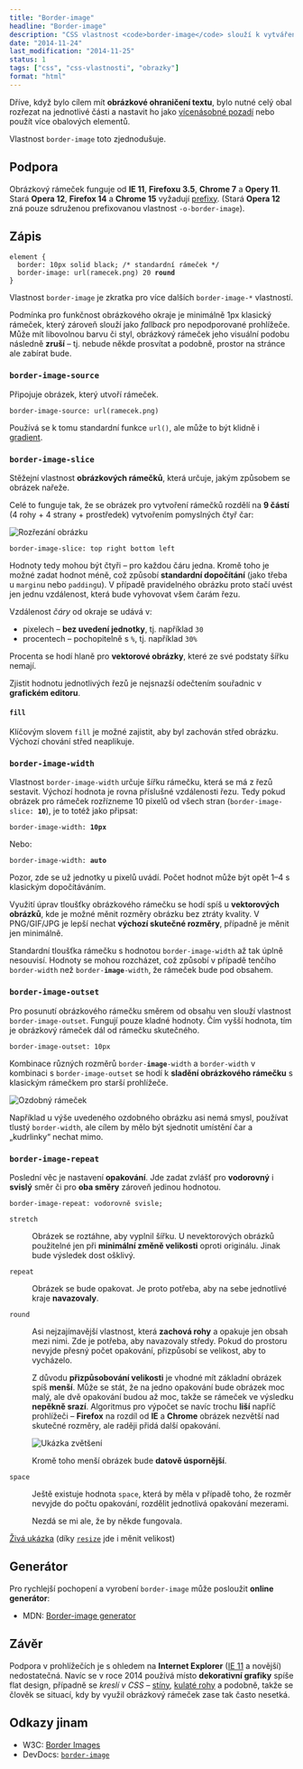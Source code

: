 ```yaml
---
title: "Border-image"
headline: "Border-image"
description: "CSS vlastnost <code>border-image</code> slouží k vytváření obrázkových rámečků."
date: "2014-11-24"
last_modification: "2014-11-25"
status: 1
tags: ["css", "css-vlastnosti", "obrazky"]
format: "html"
---
```


<p>Dříve, když bylo cílem mít <b>obrázkové ohraničení textu</b>, bylo nutné celý obal rozřezat na jednotlivé části a nastavit ho jako <a href="/vice-obrazku">vícenásobné pozadí</a> nebo použít více obalových elementů.</p>

<p>Vlastnost <code>border-image</code> toto zjednodušuje.</p>



<h2 id="podpora">Podpora</h2>

<p>Obrázkový rámeček funguje od <b>IE 11</b>, <b>Firefoxu 3.5</b>, <b>Chrome 7</b> a <b>Opery 11</b>. Stará <b>Opera 12</b>, <b>Firefox 14</b> a <b>Chrome 15</b> vyžadují <a href="/css-prefixy">prefixy</a>. (Stará <b>Opera 12</b> zná pouze sdruženou prefixovanou vlastnost <code>-o-border-image</code>).</p>




<h2 id="zapis">Zápis</h2>

<pre><code>element {
  border: 10px solid black; /* standardní rámeček */
  border-image: url(ramecek.png) 20 <b>round</b>
}</code></pre>

<p>Vlastnost <code>border-image</code> je zkratka pro více dalších <code>border-image-*</code> vlastností.</p>

<p>Podmínka pro funkčnost obrázkového okraje je minimálně 1px klasický rámeček, který zároveň slouží jako <i>fallback</i> pro nepodporované prohlížeče. Může mít libovolnou barvu či styl, obrázkový rámeček jeho visuální podobu následně <b>zruší</b> – tj. nebude někde prosvítat a podobně, prostor na stránce ale zabírat bude.</p>







<h3 id="image-source"><code>border-image-source</code></h3>

<p>Připojuje obrázek, který utvoří rámeček.</p>

<pre><code>border-image-source: url(ramecek.png)</code></pre>

<p>Používá se k tomu standardní funkce <code>url()</code>, ale může to být klidně i <a href="/gradient">gradient</a>.</p>




<h3 id="image-slice"><code>border-image-slice</code></h3>

<p>Stěžejní vlastnost <b>obrázkových rámečků</b>, která určuje, jakým způsobem se obrázek nařeže.</p>

<p>Celé to funguje tak, že se obrázek pro vytvoření rámečků rozdělí na <b>9 částí</b> (4 rohy + 4 strany + prostředek) vytvořením pomyslných čtyř čar:</p>

<p><img src="/files/border-image/rez.png" alt="Rozřezání obrázku" class="border"></p>












<pre><code>border-image-slice: top right bottom left</code></pre>

<p>Hodnoty tedy mohou být čtyři – pro každou čáru jedna. Kromě toho je možné zadat hodnot méně, což způsobí <b>standardní dopočítání</b> (jako třeba u <code>margin</code>u nebo <code>padding</code>u). V případě pravidelného obrázku proto stačí uvést jen jednu vzdálenost, která bude vyhovovat všem čarám řezu.</p>

<p>Vzdálenost <i>čáry</i> od okraje se udává v:</p>

<ul>
  <li>pixelech – <b>bez uvedení jednotky</b>, tj. například <code>30</code></li>
  <li>procentech – pochopitelně s <code>%</code>, tj. například <code>30%</code></li>
</ul>

<p>Procenta se hodí hlaně pro <b>vektorové obrázky</b>, které ze své podstaty šířku nemají.</p>

<p>Zjistit hodnotu jednotlivých řezů je nejsnazší odečtením souřadnic v <b>grafickém editoru</b>.</p>

<h4 id="fill"><code>fill</code></h4>

<p>Klíčovým slovem <code>fill</code> je možné zajistit, aby byl zachován střed obrázku. Výchozí chování střed neaplikuje.</p>






<h3 id="image-width"><code>border-image-width</code></h3>

<p>Vlastnost <code>border-image-width</code> určuje šířku rámečku, která se má z řezů sestavit. Výchozí hodnota je rovna příslušné vzdálenosti řezu. Tedy pokud obrázek pro rámeček rozřízneme 10 pixelů od všech stran (<code>border-image-slice: <b>10</b></code>), je to totéž jako připsat:</p>

<pre><code>border-image-width: <b>10px</b></code></pre>

<p>Nebo:</p>

<pre><code>border-image-width: <b>auto</b></code></pre>

<p>Pozor, zde se už jednotky u pixelů uvádí. Počet hodnot může být opět 1–4 s klasickým dopočítáváním.</p>

<p>Využití úprav tloušťky obrázkového rámečku se hodí spíš u <b>vektorových obrázků</b>, kde je možné měnit rozměry obrázku bez ztráty kvality. V PNG/GIF/JPG je lepší nechat <b>výchozí skutečné rozměry</b>, případně je měnit jen minimálně.</p>

<p>Standardní tloušťka rámečku s hodnotou <code>border-image-width</code> až tak úplně nesouvisí. Hodnoty se mohou rozcházet, což způsobí v případě tenčího <code>border-width</code> než <code>border-<b>image</b>-width</code>, že rámeček bude pod obsahem.</p>








<h3 id="image-outset"><code>border-image-outset</code></h3>

<p>Pro posunutí obrázkového rámečku směrem od obsahu ven slouží vlastnost <code>border-image-outset</code>. Fungují pouze kladné hodnoty. Čím vyšší hodnota, tím je obrázkový rámeček dál od rámečku skutečného.</p>

<pre><code>border-image-outset: 10px</code></pre>

<p>Kombinace různých rozměrů <code>border-<b>image</b>-width</code> a <code>border-width</code> v kombinaci s <code>border-image-outset</code> se hodí k <b>sladění obrázkového rámečku</b> s klasickým rámečkem pro starší prohlížeče.</p>

<p><img src="/files/border-image/ozdoby.png" alt="Ozdobný rámeček" class="border"></p>
















<p>Například u výše uvedeného ozdobného obrázku asi nemá smysl, používat tlustý <code>border-width</code>, ale cílem by mělo být sjednotit umístění čar a „kudrlinky“ nechat mimo.</p>



<h3 id="image-repeat"><code>border-image-repeat</code></h3>

<p>Poslední věc je nastavení <b>opakování</b>. Jde zadat zvlášť pro <b>vodorovný</b> i <b>svislý</b> směr či pro <b>oba směry</b> zároveň jedinou hodnotou.</p>

<pre><code>border-image-repeat: vodorovně svisle;</code></pre>

<dt id="stretch"><code>stretch</code></dt>
<dd>
  <p>Obrázek se roztáhne, aby vyplnil šířku. U nevektorových obrázků použitelné jen při <b>minimální změně velikosti</b> oproti originálu. Jinak bude výsledek dost ošklivý.</p>
</dd>

<dt id="repeat"><code>repeat</code></dt>
<dd>
  <p>Obrázek se bude opakovat. Je proto potřeba, aby na sebe jednotlivé kraje <b>navazovaly</b>.</p>
</dd>

<dt id="round"><code>round</code></dt>
<dd>
  <p>Asi nejzajímavější vlastnost, která <b>zachová rohy</b> a opakuje jen obsah mezi nimi. Zde je potřeba, aby navazovaly středy. Pokud do prostoru nevyjde přesný počet opakování, přizpůsobí se velikost, aby to vycházelo.</p>
  
  <p>Z důvodu <b>přizpůsobování velikosti</b> je vhodné mít základní obrázek spíš <b>menší</b>. Může se stát, že na jedno opakování bude obrázek moc malý, ale dvě opakování budou až moc, takže se rámeček ve výsledku <b>nepěkně srazí</b>. Algoritmus pro výpočet se navíc trochu <b>liší</b> napříč prohlížeči – <b>Firefox</b> na rozdíl od <b>IE</b> a <b>Chrome</b> obrázek nezvětší nad skutečné rozměry, ale raději přidá další opakování.</p>
  
  <p><img src="/files/border-image/zvetseni.png" alt="Ukázka zvětšení" class="border"></p>
  
  <p>Kromě toho menší obrázek bude <b>datově úspornější</b>.</p>
</dd>

<dt id="round"><code>space</code></dt>
<dd>
  <p>Ještě existuje hodnota <code>space</code>, která by měla v případě toho, že rozměr nevyjde do počtu opakování, rozdělit jednotlivá opakování mezerami.</p>
  
  <p>Nezdá se mi ale, že by někde fungovala.</p>
</dd>

<p><a href="https://kod.djpw.cz/waib">Živá ukázka</a> (díky <a href="/resize"><code>resize</code></a> jde i měnit velikost)</p>
<!-- Opera 12 zná pouze sdruženou vlastnost -o-border-image, jinak https://kod.djpw.cz/vaib -->









<h2 id="generator">Generátor</h2>

<p>Pro rychlejší pochopení a vyrobení <code>border-image</code> může posloužit <b>online generátor</b>:</p>

<div class="external-content">
  <ul>
    <li>MDN: <a href="https://developer.mozilla.org/en-US/docs/Web/CSS/Tools/Border-image_generator">Border-image generator</a></li>
  </ul>
</div>

<h2 id="zaver">Závěr</h2>

<p>Podpora v prohlížečích je s ohledem na <b>Internet Explorer</b> (<a href="/ie11">IE 11</a> a novější) nedostatečná. Navíc se v roce 2014 používá místo <b>dekorativní grafiky</b> spíše flat design, případně se <i>kreslí v CSS</i> – <a href="/box-shadow">stíny</a>, <a href="/border-radius">kulaté rohy</a> a podobně, takže se člověk se situací, kdy by využil obrázkový rámeček zase tak často nesetká.</p>



<h2 id="odkazy">Odkazy jinam</h2>

<ul>
  <li>W3C: <a href="http://dev.w3.org/csswg/css-backgrounds/#border-images">Border Images</a></li>
  
  <li>DevDocs: <a href="http://devdocs.io/css/border-image"><code>border-image</code></a></li>
</ul>